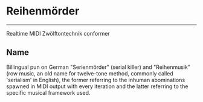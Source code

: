 # Reihenmörder
---------------
Realtime MIDI Zwölftontechnik conformer

Name
-----
Billingual pun on German "Serienmörder" (serial killer) and "Reihenmusik" (row music, an old name for twelve-tone method, commonly called 'serialism' in English), the former referring to the inhuman abominations spawned in MIDI output with every iteration and the latter referring to the specific musical framework used.
